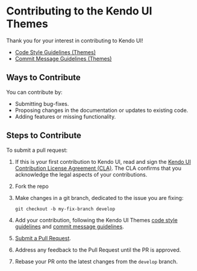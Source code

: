 # Contributing to the Kendo UI Themes

Thank you for your interest in contributing to Kendo UI!

* [Code Style Guidelines (Themes)](https://github.com/telerik/kendo-themes/wiki/Code-Style-Guidelines)
* [Commit Message Guidelines (Themes)](https://github.com/telerik/kendo-themes/wiki/Commit-Message-Guidelines)

## Ways to Contribute

You can contribute by:

* Submitting bug-fixes.
* Proposing changes in the documentation or updates to existing code.
* Adding features or missing functionality.

## Steps to Contribute

To submit a pull request:

1. If this is your first contribution to Kendo UI, read and sign the [Kendo UI Contribution License Agreement (CLA)](https://docs.google.com/forms/d/e/1FAIpQLSdSzuLLij8dtytTeiXCzlHcTmHYZIxgrAa7BSaO_fno79ua1A/viewform?c=0&w=1). The CLA confirms that you acknowledge the legal aspects of your contributions.
1. Fork the repo
1. Make changes in a git branch, dedicated to the issue you are fixing:

     ```shell
     git checkout -b my-fix-branch develop
     ```

1. Add your contribution, following the Kendo UI Themes [code style guidelines](https://github.com/telerik/kendo-themes/wiki/Code-Style-Guidelines) and [commit message guidelines](https://github.com/telerik/kendo-themes/wiki/Commit-Message-Guidelines).
1. [Submit a Pull Request](https://help.github.com/articles/creating-a-pull-request/).
1. Address any feedback to the Pull Request until the PR is approved.
1. Rebase your PR onto the latest changes from the `develop` branch.
